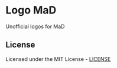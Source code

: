 # Logo MaD

Unofficial logos for MaD

## License

Licensed under the MIT License - [LICENSE](LICENSE)
